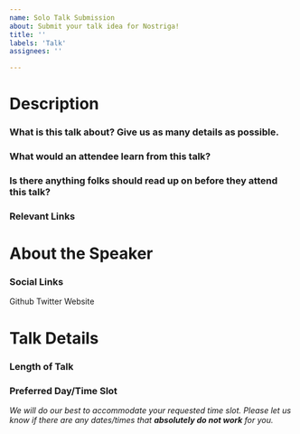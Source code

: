 ```yaml
---
name: Solo Talk Submission
about: Submit your talk idea for Nostriga!
title: ''
labels: 'Talk'
assignees: ''

---
```


# Description
### What is this talk about? Give us as many details as possible. 
### What would an attendee learn from this talk?
### Is there anything folks should read up on before they attend this talk?
### Relevant Links

# About the Speaker
### Social Links
Github 
Twitter
Website

# Talk Details
### Length of Talk
### Preferred Day/Time Slot 
*We will do our best to accommodate your requested time slot. Please let us know if there are any dates/times that ***absolutely do not work*** for you.*
